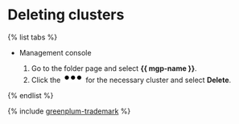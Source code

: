 # Deleting clusters

{% list tabs %}

- Management console

    1. Go to the folder page and select **{{ mgp-name }}**.
    1. Click the ![image](../../_assets/options.svg) for the necessary cluster and select **Delete**.

{% endlist %}

{% include [greenplum-trademark](../../_includes/mdb/mgp/trademark.md) %}
